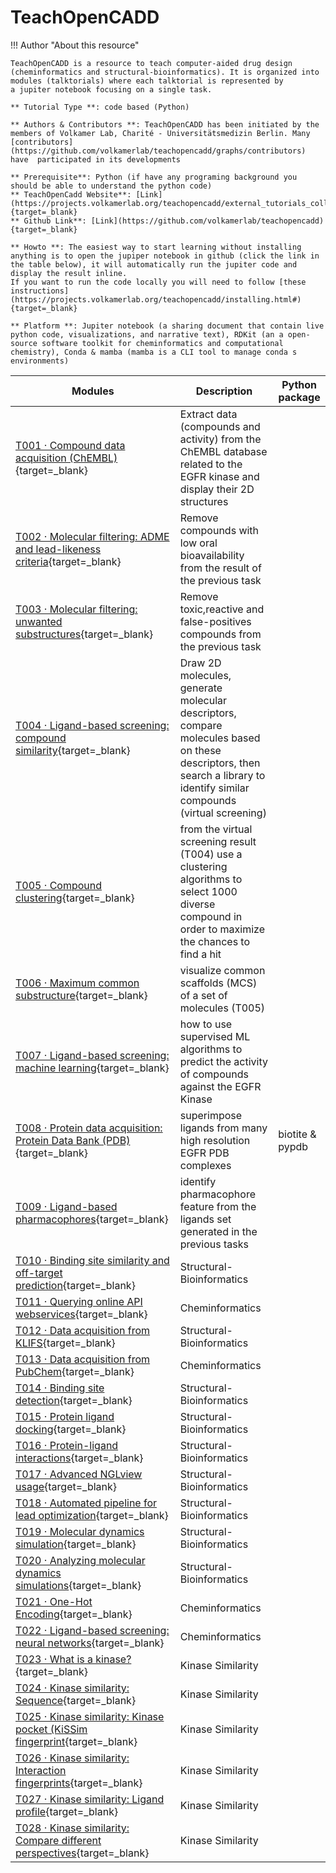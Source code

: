 # TeachOpenCADD

!!! Author "About this resource"
      
    TeachOpenCADD is a resource to teach computer-aided drug design (cheminformatics and structural-bioinformatics). It is organized into modules (talktorials) where each talktorial is represented by
    a jupiter notebook focusing on a single task. 

    ** Tutorial Type **: code based (Python)  

    ** Authors & Contributors **: TeachOpenCADD has been initiated by the members of Volkamer Lab, Charité - Universitätsmedizin Berlin. Many [contributors](https://github.com/volkamerlab/teachopencadd/graphs/contributors) have  participated in its developments

    ** Prerequisite**: Python (if have any programing background you should be able to understand the python code)  
    ** TeachOpenCadd Website**: [Link](https://projects.volkamerlab.org/teachopencadd/external_tutorials_collections.html){target=_blank}       
    ** Github Link**: [Link](https://github.com/volkamerlab/teachopencadd){target=_blank}        
      
    ** Howto **: The easiest way to start learning without installing anything is to open the jupiper notebook in github (click the link in the table below), it will automatically run the jupiter code and display the result inline. 
    If you want to run the code locally you will need to follow [these instructions](https://projects.volkamerlab.org/teachopencadd/installing.html#){target=_blank}

    ** Platform **: Jupiter notebook (a sharing document that contain live python code, visualizations, and narrative text), RDKit (an a open-source software toolkit for cheminformatics and computational chemistry), Conda & mamba (mamba is a CLI tool to manage conda s environments)  
    
            

| Modules       |  Description                                       | Python package |
| ---------------------------- | ----------------------------------- | -------------- |
|  [T001 · Compound data acquisition (ChEMBL)](https://github.com/volkamerlab/teachopencadd/blob/master/teachopencadd/talktorials/T001_query_chembl/talktorial.ipynb){target=_blank} | Extract data (compounds and activity) from the ChEMBL database related to the EGFR kinase and display their 2D structures  |  |
|  [T002 · Molecular filtering: ADME and lead-likeness criteria](https://github.com/volkamerlab/teachopencadd/blob/master/teachopencadd/talktorials/T002_compound_adme/talktorial.ipynb){target=_blank}| Remove compounds with low oral bioavailability from the result of the previous task | |
|  [T003 · Molecular filtering: unwanted substructures](https://github.com/volkamerlab/teachopencadd/blob/master/teachopencadd/talktorials/T003_compound_unwanted_substructures/talktorial.ipynb){target=_blank}| Remove toxic,reactive and false-positives compounds from the previous task | |
|  [T004 · Ligand-based screening: compound similarity](https://github.com/volkamerlab/teachopencadd/blob/master/teachopencadd/talktorials/T004_compound_similarity/talktorial.ipynb){target=_blank}| Draw 2D molecules, generate molecular descriptors, compare molecules based on these descriptors, then search a library to identify similar compounds (virtual screening) | |
|  [T005 · Compound clustering](https://github.com/volkamerlab/teachopencadd/blob/master/teachopencadd/talktorials/T005_compound_clustering/talktorial.ipynb){target=_blank}| from the virtual screening result (T004) use a clustering algorithms to select 1000 diverse compound in order to maximize the chances to find a hit   | |
|  [T006 · Maximum common substructure](https://github.com/volkamerlab/teachopencadd/blob/master/teachopencadd/talktorials/T006_compound_maximum_common_substructures/talktorial.ipynb){target=_blank}| visualize common scaffolds (MCS) of a set of molecules (T005) | |
|  [T007 · Ligand-based screening: machine learning](https://github.com/volkamerlab/teachopencadd/blob/master/teachopencadd/talktorials/T007_compound_activity_machine_learning/talktorial.ipynb){target=_blank}| how to use supervised ML algorithms to predict the activity of compounds against the EGFR Kinase | |
|  [T008 · Protein data acquisition: Protein Data Bank (PDB)](https://github.com/volkamerlab/teachopencadd/blob/master/teachopencadd/talktorials/T008_query_pdb/talktorial.ipynb){target=_blank}| superimpose ligands from many high resolution EGFR PDB complexes  | biotite & pypdb |
|  [T009 · Ligand-based pharmacophores](https://github.com/volkamerlab/teachopencadd/blob/master/teachopencadd/talktorials/T009_compound_ensemble_pharmacophores/talktorial.ipynb){target=_blank}| identify pharmacophore feature from the ligands set generated in the previous tasks  |  | 
|  [T010 · Binding site similarity and off-target prediction](https://github.com/volkamerlab/teachopencadd/blob/master/teachopencadd/talktorials/T010_binding_site_comparison/talktorial.ipynb){target=_blank}| Structural-Bioinformatics | |
|  [T011 · Querying online API webservices](https://github.com/volkamerlab/teachopencadd/blob/master/teachopencadd/talktorials/T011_query_online_api_webservices/talktorial.ipynb){target=_blank}| Cheminformatics | |
|  [T012 · Data acquisition from KLIFS](https://github.com/volkamerlab/teachopencadd/blob/master/teachopencadd/talktorials/T012_query_klifs/talktorial.ipynb){target=_blank}| Structural-Bioinformatics | |
|  [T013 · Data acquisition from PubChem](https://github.com/volkamerlab/teachopencadd/blob/master/teachopencadd/talktorials/T013_query_pubchem/talktorial.ipynb){target=_blank}| Cheminformatics | |
|  [T014 · Binding site detection](https://github.com/volkamerlab/teachopencadd/tree/master/teachopencadd/talktorials/T014_binding_site_detection){target=_blank}| Structural-Bioinformatics | |
|  [T015 · Protein ligand docking](https://github.com/volkamerlab/teachopencadd/blob/master/teachopencadd/talktorials/T015_protein_ligand_docking/talktorial.ipynb){target=_blank}| Structural-Bioinformatics | |
|  [T016 · Protein-ligand interactions](https://github.com/volkamerlab/teachopencadd/blob/master/teachopencadd/talktorials/T016_protein_ligand_interactions/talktorial.ipynb){target=_blank}| Structural-Bioinformatics | |
|  [T017 · Advanced NGLview usage](https://github.com/volkamerlab/teachopencadd/blob/master/teachopencadd/talktorials/T017_advanced_nglview_usage/talktorial.ipynb){target=_blank}| Structural-Bioinformatics | |
|  [T018 · Automated pipeline for lead optimization](https://github.com/volkamerlab/teachopencadd/blob/master/teachopencadd/talktorials/T018_automated_cadd_pipeline/talktorial.ipynb){target=_blank}| Structural-Bioinformatics | |
|  [T019 · Molecular dynamics simulation](https://github.com/volkamerlab/teachopencadd/blob/master/teachopencadd/talktorials/T019_md_simulation/talktorial.ipynb){target=_blank}| Structural-Bioinformatics | |
|  [T020 · Analyzing molecular dynamics simulations](https://github.com/volkamerlab/teachopencadd/blob/master/teachopencadd/talktorials/T020_md_analysis/talktorial.ipynb){target=_blank}| Structural-Bioinformatics | |
|  [T021 · One-Hot Encoding](https://github.com/volkamerlab/teachopencadd/blob/master/teachopencadd/talktorials/T021_one_hot_encoding/talktorial.ipynb){target=_blank}| Cheminformatics | |
|  [T022 · Ligand-based screening: neural networks](https://github.com/volkamerlab/teachopencadd/blob/master/teachopencadd/talktorials/T022_ligand_based_screening_neural_network/talktorial.ipynb){target=_blank}| Cheminformatics | |
|  [T023 · What is a kinase?](https://github.com/volkamerlab/teachopencadd/blob/master/teachopencadd/talktorials/T023_what_is_a_kinase/talktorial.ipynb){target=_blank}| Kinase Similarity | |
|  [T024 · Kinase similarity: Sequence](https://github.com/volkamerlab/teachopencadd/blob/master/teachopencadd/talktorials/T024_kinase_similarity_sequence/talktorial.ipynb){target=_blank}| Kinase Similarity | |
|  [T025 · Kinase similarity: Kinase pocket (KiSSim fingerprint](https://github.com/volkamerlab/teachopencadd/blob/master/teachopencadd/talktorials/T025_kinase_similarity_kissim/talktorial.ipynb){target=_blank}| Kinase Similarity | |
|  [T026 · Kinase similarity: Interaction fingerprints](https://github.com/volkamerlab/teachopencadd/blob/master/teachopencadd/talktorials/T026_kinase_similarity_ifp/talktorial.ipynb){target=_blank}| Kinase Similarity | |
|  [T027 · Kinase similarity: Ligand profile](https://github.com/volkamerlab/teachopencadd/blob/master/teachopencadd/talktorials/T027_kinase_similarity_ligand_profile/talktorial.ipynb){target=_blank}| Kinase Similarity | |
|  [T028 · Kinase similarity: Compare different perspectives](https://github.com/volkamerlab/teachopencadd/blob/master/teachopencadd/talktorials/T028_kinase_similarity_compare_perspectives/talktorial.ipynb){target=_blank}| Kinase Similarity| |





